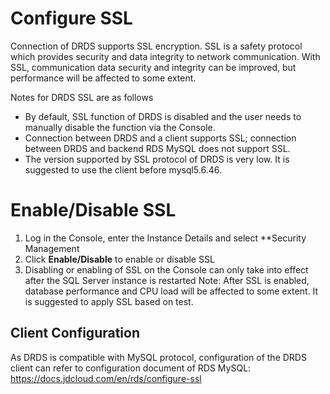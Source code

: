# Configure SSL

Connection of DRDS supports SSL encryption. SSL is a safety protocol which provides security and data integrity to network communication. With SSL, communication data security and integrity can be improved, but performance will be affected to some extent.

Notes for DRDS SSL are as follows
- By default, SSL function of DRDS is disabled and the user needs to manually disable the function via the Console.
- Connection between DRDS and a client supports SSL; connection between DRDS and backend RDS MySQL does not support SSL.
- The version supported by SSL protocol of DRDS is very low. It is suggested to use the client before mysql5.6.46.

# Enable/Disable SSL
1. Log in the Console, enter the Instance Details and select **Security Management
2. Click **Enable/Disable** to enable or disable SSL
3. Disabling or enabling of SSL on the Console can only take into effect after the SQL Server instance is restarted
Note: After SSL is enabled, database performance and CPU load will be affected to some extent. It is suggested to apply SSL based on test.

## Client Configuration
As DRDS is compatible with MySQL protocol, configuration of the DRDS client can refer to configuration document of RDS MySQL:
https://docs.jdcloud.com/en/rds/configure-ssl
